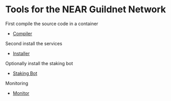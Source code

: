 # Tools for the NEAR Guildnet Network

First compile the source code in a container

- [Compiler](https://github.com/solutions-crypto/near-guildnet-tools/tree/main/nearcore-autocompiler)

Second install the services

- [Installer](https://github.com/solutions-crypto/near-guildnet-tools/tree/main/nearcore-service-setup)

Optionally install the staking bot

- [Staking Bot](https://github.com/solutions-crypto/near-guildnet-tools/tree/main/staking-bot)

Monitoring

- [Monitor](https://github.com/solutions-crypto/near-guildnet-tools/tree/main/monitor)




